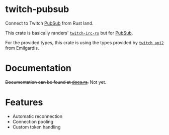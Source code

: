# twitch-pubsub

Connect to Twitch [PubSub](https://dev.twitch.tv/docs/pubsub) from Rust land.

This crate is basically randers' [`twitch-irc-rs`](https://lib.rs/crates/twitch-irc)
but for [PubSub](https://dev.twitch.tv/docs/pubsub).

For the provided types,
this crate is using the types provided by [`twitch_api2`](https://lib.rs/crates/twitch_api2) from Emilgardis.

# Documentation

~~Documentation can be found at [docs.rs](https://docs.rs/twitch-pubsub).~~
Not yet.

# Features

* Automatic reconnection
* Connection pooling
* Custom token handling

